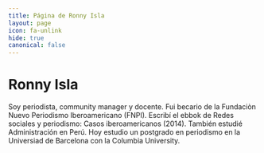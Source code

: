 ```yaml
---
title: Página de Ronny Isla
layout: page
icon: fa-unlink
hide: true
canonical: false
---
```

# Ronny Isla
Soy periodista, community manager y docente. Fui becario de la Fundaciòn Nuevo Periodismo Iberoamericano (FNPI). Escribí el ebbok de Redes sociales y periodismo: Casos iberoamericanos (2014). También estudié Administración en Perú. Hoy estudio un postgrado en periodismo en la Universiad de Barcelona con la Columbia University.


